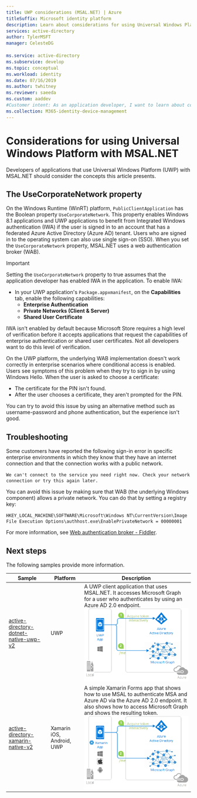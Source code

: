 ```yaml
---
title: UWP considerations (MSAL.NET) | Azure
titleSuffix: Microsoft identity platform
description: Learn about considerations for using Universal Windows Platform (UWP) with Microsoft Authentication Library for .NET (MSAL.NET).
services: active-directory
author: TylerMSFT
manager: CelesteDG

ms.service: active-directory
ms.subservice: develop
ms.topic: conceptual
ms.workload: identity
ms.date: 07/16/2019
ms.author: twhitney
ms.reviewer: saeeda
ms.custom: aaddev
#Customer intent: As an application developer, I want to learn about considerations for using Universal Windows Platform and MSAL.NET so that I can decide if this platform meets my application development needs.
ms.collection: M365-identity-device-management
---
```


# Considerations for using Universal Windows Platform with MSAL.NET
Developers of applications that use Universal Windows Platform (UWP) with MSAL.NET should consider the concepts this article presents.

## The UseCorporateNetwork property
On the Windows Runtime (WinRT) platform, `PublicClientApplication` has the Boolean property `UseCorporateNetwork`. This property enables Windows 8.1 applications and UWP applications to benefit from Integrated Windows authentication (IWA) if the user is signed in to an account that has a federated Azure Active Directory (Azure AD) tenant. Users who are signed in to the operating system can also use single sign-on (SSO). When you set the `UseCorporateNetwork` property, MSAL.NET uses a web authentication broker (WAB).

> [!IMPORTANT]
> Setting the `UseCorporateNetwork` property to true assumes that the application developer has enabled IWA in the application. To enable IWA:
> - In your UWP application's `Package.appxmanifest`, on the **Capabilities** tab, enable the following capabilities:
> 	- **Enterprise Authentication**
> 	- **Private Networks (Client & Server)**
> 	- **Shared User Certificate**

IWA isn't enabled by default because Microsoft Store requires a high level of verification before it accepts applications that request the capabilities of enterprise authentication or shared user certificates. Not all developers want to do this level of verification.

On the UWP platform, the underlying WAB implementation doesn't work correctly in enterprise scenarios where conditional access is enabled. Users see symptoms of this problem when they try to sign in by using Windows Hello. When the user is asked to choose a certificate:

- The certificate for the PIN isn't found.
- After the user chooses a certificate, they aren't prompted for the PIN.

You can try to avoid this issue by using an alternative method such as username-password and phone authentication, but the experience isn't good.

## Troubleshooting

Some customers have reported the following sign-in error in specific enterprise environments in which they know that they have an internet connection and that the connection works with a public network.

```Text
We can't connect to the service you need right now. Check your network connection or try this again later.
```

You can avoid this issue by making sure that WAB (the underlying Windows component) allows a private network. You can do that by setting a registry key:

```Text
HKEY_LOCAL_MACHINE\SOFTWARE\Microsoft\Windows NT\CurrentVersion\Image File Execution Options\authhost.exe\EnablePrivateNetwork = 00000001
```

For more information, see [Web authentication broker - Fiddler](https://docs.microsoft.com/windows/uwp/security/web-authentication-broker#fiddler).

## Next steps
The following samples provide more information.

Sample | Platform | Description 
|------ | -------- | -----------|
|[active-directory-dotnet-native-uwp-v2](https://github.com/azure-samples/active-directory-dotnet-native-uwp-v2) | UWP | A UWP client application that uses MSAL.NET. It accesses Microsoft Graph for a user who authenticates by using an Azure AD 2.0 endpoint. <br>![Topology](media/msal-net-uwp-considerations/topology-native-uwp.png)|
|[active-directory-xamarin-native-v2](https://github.com/Azure-Samples/active-directory-xamarin-native-v2) | Xamarin iOS, Android, UWP | A simple Xamarin Forms app that shows how to use MSAL to authenticate MSA and Azure AD via the Azure AD 2.0 endpoint. It also shows how to access Microsoft Graph and shows the resulting token. <br>![Topology](media/msal-net-uwp-considerations/topology-xamarin-native.png)|
